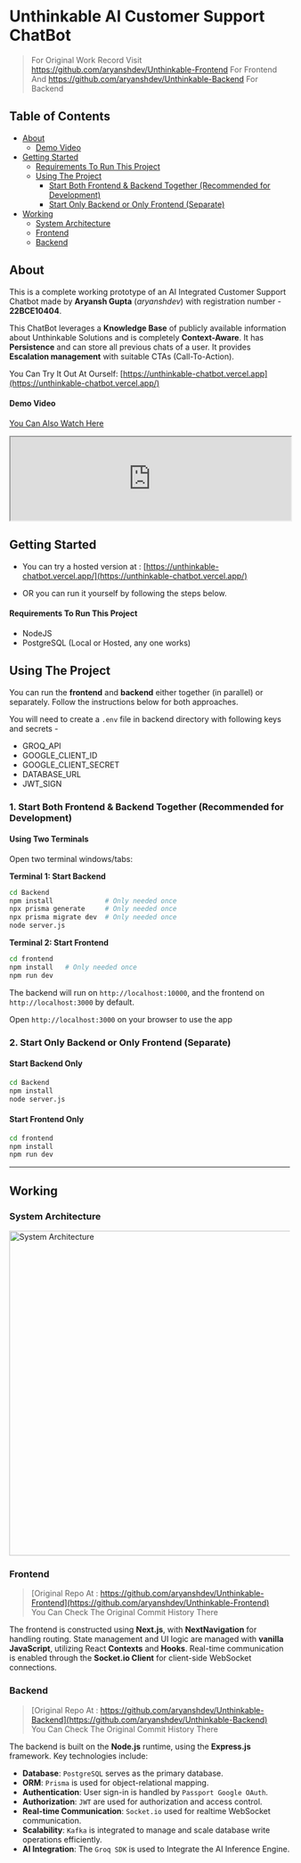 # Unthinkable AI Customer Support ChatBot

> For Original Work Record Visit https://github.com/aryanshdev/Unthinkable-Frontend For Frontend And https://github.com/aryanshdev/Unthinkable-Backend For Backend
## Table of Contents

- [About](#about)
	- [Demo Video](#demo-video)
- [Getting Started](#getting-started)
	- [Requirements To Run This Project](#requirements-to-run-this-project)
	- [Using The Project](#using-the-project)
		- [Start Both Frontend & Backend Together (Recommended for Development)](#1-start-both-frontend--backend-together-recommended-for-development)
		- [Start Only Backend or Only Frontend (Separate)](#2-start-only-backend-or-only-frontend-separate)
- [Working](#working)
	- [System Architecture](#system-architecture)
	- [Frontend](#frontend)
	- [Backend](#backend)

## About

This is a complete working prototype of an AI Integrated Customer Support Chatbot made by **Aryansh Gupta** (_aryanshdev_) with registration number - **22BCE10404**.

This ChatBot leverages a **Knowledge Base** of publicly available information about Unthinkable Solutions and is completely **Context-Aware**. It has **Persistence** and can store all previous chats of a user. It provides **Escalation management** with suitable CTAs (Call-To-Action).

You Can Try It Out At Ourself: [https://unthinkable-chatbot.vercel.app](https://unthinkable-chatbot.vercel.app/)

#### Demo Video
[You Can Also Watch Here](https://drive.google.com/file/d/1ACEJ4GlD2du80Z9_kIbrOpGP_TTtQlKr/view)

<iframe src="https://drive.google.com/file/d/1ACEJ4GlD2du80Z9_kIbrOpGP_TTtQlKr/preview" width="100%" height="auto"></iframe>

## Getting Started

- You can try a hosted version at : [https://unthinkable-chatbot.vercel.app/](https://unthinkable-chatbot.vercel.app/)

- OR you can run it yourself by following the steps below.

#### Requirements To Run This Project

- NodeJS
- PostgreSQL (Local or Hosted, any one works)

## Using The Project

You can run the **frontend** and **backend** either together (in parallel) or separately. Follow the instructions below for both approaches.

You will need to create a `.env` file in backend directory with following keys and secrets -
- GROQ_API
- GOOGLE_CLIENT_ID
- GOOGLE_CLIENT_SECRET
- DATABASE_URL
- JWT_SIGN

### 1. Start Both Frontend & Backend Together (Recommended for Development)

#### Using Two Terminals

Open two terminal windows/tabs:

**Terminal 1: Start Backend**

```bash
cd Backend
npm install             # Only needed once
npx prisma generate     # Only needed once
npx prisma migrate dev  # Only needed once
node server.js
```

**Terminal 2: Start Frontend**

```bash
cd frontend
npm install   # Only needed once
npm run dev
```

The backend will run on `http://localhost:10000`, and the frontend on `http://localhost:3000` by default.

Open `http://localhost:3000` on your browser to use the app

### 2. Start Only Backend or Only Frontend (Separate)

#### Start Backend Only

```bash
cd Backend
npm install
node server.js
```

#### Start Frontend Only

```bash
cd frontend
npm install
npm run dev
```

---

## Working

### System Architecture

<img width="1920" height="583" alt="System Architecture" src="https://github.com/user-attachments/assets/40d20789-93c0-4da5-b6f2-d1fe23bcdd6e" />


### Frontend

> [Original Repo At : https://github.com/aryanshdev/Unthinkable-Frontend](https://github.com/aryanshdev/Unthinkable-Frontend) <br> You Can Check The Original Commit History There

The frontend is constructed using **Next.js**, with **NextNavigation** for handling routing. State management and UI logic are managed with **vanilla JavaScript**, utilizing React **Contexts** and **Hooks**. Real-time communication is enabled through the **Socket.io Client** for client-side WebSocket connections.

### Backend

> [Original Repo At : https://github.com/aryanshdev/Unthinkable-Backend](https://github.com/aryanshdev/Unthinkable-Backend) <br> You Can Check The Original Commit History There

The backend is built on the **Node.js** runtime, using the **Express.js** framework. Key technologies include:

- **Database**: `PostgreSQL` serves as the primary database.
- **ORM**: `Prisma` is used for object-relational mapping.
- **Authentication**: User sign-in is handled by `Passport Google OAuth`.
- **Authorization**: `JWT` are used for authorization and access control.
- **Real-time Communication**: `Socket.io` used for realtime WebSocket communication.
- **Scalability**: `Kafka` is integrated to manage and scale database write operations efficiently.
- **AI Integration**: The `Groq SDK` is used to Integrate the AI Inference Engine.
